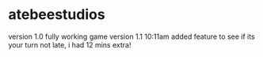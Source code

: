 # atebeestudios
version 1.0
fully working game
version 1.1
10:11am 
added feature to see if its your turn
not late, i had 12 mins extra!
